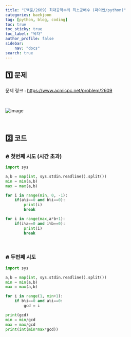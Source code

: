 ```yaml
---
title: "[백준/2609] 최대공약수와 최소공배수 (파이썬/python)"
categories: baekjoon
tag: [python, blog, coding]
toc: true
toc_sticky: true
toc_label: "목차"
author_profile: false
sidebar:
    nav: "docs"
search: true
---
```


## 1️⃣ 문제

문제 링크 : <a href="https://www.acmicpc.net/problem/2609" target="_blank">https://www.acmicpc.net/problem/2609</a>

<br/>

![image](https://user-images.githubusercontent.com/52556486/180924641-95097075-67d4-47de-9363-e188e12d3415.png)

<br/>

## 2️⃣ 코드
### 🔥 첫번째 시도 (시간 초과)
```python
import sys

a,b = map(int, sys.stdin.readline().split())
min = min(a,b)
max = max(a,b)

for i in range(min, 0, -1):
    if(a%i==0 and b%i==0):
        print(i)
        break

for i in range(max,a*b+1):
    if(i%a==0 and i%b==0):
        print(i)
        break
```
<br/>

### 🔥 두번째 시도
```python
import sys

a,b = map(int, sys.stdin.readline().split())
min = min(a,b)
max = max(a,b)

for i in range(1, min+1):
    if b%i==0 and a%i==0:
        gcd = i

print(gcd)
min = min/gcd
max = max/gcd
print(int(min*max*gcd))
```